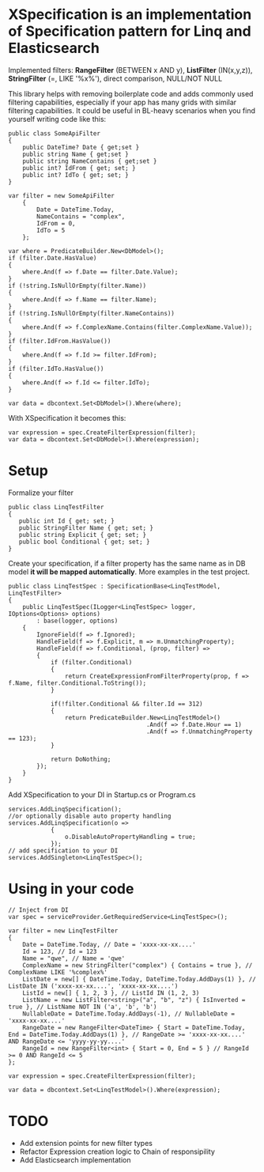 # XSpecification is an implementation of Specification pattern for Linq and Elasticsearch
Implemented filters: **RangeFilter** (BETWEEN x AND y), **ListFilter** (IN(x,y,z)), **StringFilter** (=, LIKE '%x%'), direct comparison, NULL/NOT NULL

This library helps with removing boilerplate code and adds commonly used filtering capabilities, especially if your app has many grids with similar filtering capabilities.
It could be useful in BL-heavy scenarios when you find yourself writing code like this:
```Csharp
public class SomeApiFilter
{
    public DateTime? Date { get;set }
    public string Name { get;set }
    public string NameContains { get;set }
    public int? IdFrom { get; set; }
    public int? IdTo { get; set; }
}

var filter = new SomeApiFilter
    {
        Date = DateTime.Today,
        NameContains = "complex",
        IdFrom = 0,
        IdTo = 5
    };

var where = PredicateBuilder.New<DbModel>();
if (filter.Date.HasValue)
{
    where.And(f => f.Date == filter.Date.Value);
}
if (!string.IsNullOrEmpty(filter.Name))
{
    where.And(f => f.Name == filter.Name);
}
if (!string.IsNullOrEmpty(filter.NameContains))
{
    where.And(f => f.ComplexName.Contains(filter.ComplexName.Value));
}
if (filter.IdFrom.HasValue())
{
    where.And(f => f.Id >= filter.IdFrom);
}
if (filter.IdTo.HasValue())
{
    where.And(f => f.Id <= filter.IdTo);
}
    
var data = dbcontext.Set<DbModel>().Where(where);
```
With XSpecification it becomes this:
```Csharp
var expression = spec.CreateFilterExpression(filter);
var data = dbcontext.Set<DbModel>().Where(expression);
```


# Setup
Formalize your filter
```Csharp
public class LinqTestFilter
{
   public int Id { get; set; }
   public StringFilter Name { get; set; }
   public string Explicit { get; set; }
   public bool Conditional { get; set; }
}
```
Create your specification, if a filter property has the same name as in DB model **it will be mapped automatically**.
More examples in the test project.

```Csharp
public class LinqTestSpec : SpecificationBase<LinqTestModel, LinqTestFilter>
{
    public LinqTestSpec(ILogger<LinqTestSpec> logger, IOptions<Options> options)
        : base(logger, options)
    {
        IgnoreField(f => f.Ignored);
        HandleField(f => f.Explicit, m => m.UnmatchingProperty);
        HandleField(f => f.Conditional, (prop, filter) =>
        {
            if (filter.Conditional)
            {
                return CreateExpressionFromFilterProperty(prop, f => f.Name, filter.Conditional.ToString());
            }

            if(!filter.Conditional && filter.Id == 312)
            {
                return PredicateBuilder.New<LinqTestModel>()
                                       .And(f => f.Date.Hour == 1)
                                       .And(f => f.UnmatchingProperty == 123);
            }

            return DoNothing;
        });
    }
}
```

Add XSpecification to your DI in Startup.cs or Program.cs
```Csharp
services.AddLinqSpecification();
//or optionally disable auto property handling
services.AddLinqSpecification(o =>
            {
                o.DisableAutoPropertyHandling = true;
            });
// add specification to your DI
services.AddSingleton<LinqTestSpec>();
```

# Using in your code
```Csharp
// Inject from DI
var spec = serviceProvider.GetRequiredService<LinqTestSpec>();

var filter = new LinqTestFilter
{
    Date = DateTime.Today, // Date = 'xxxx-xx-xx....'
    Id = 123, // Id = 123
    Name = "qwe", // Name = 'qwe'
    ComplexName = new StringFilter("complex") { Contains = true }, // ComplexName LIKE '%complex%'
    ListDate = new[] { DateTime.Today, DateTime.Today.AddDays(1) }, // ListDate IN ('xxxx-xx-xx....', 'xxxx-xx-xx....')
    ListId = new[] { 1, 2, 3 }, // ListId IN (1, 2, 3)
    ListName = new ListFilter<string>("a", "b", "z") { IsInverted = true }, // ListName NOT IN ('a', 'b', 'b')
    NullableDate = DateTime.Today.AddDays(-1), // NullableDate = 'xxxx-xx-xx....'
    RangeDate = new RangeFilter<DateTime> { Start = DateTime.Today, End = DateTime.Today.AddDays(1) }, // RangeDate >= 'xxxx-xx-xx....' AND RangeDate <= 'yyyy-yy-yy....'
    RangeId = new RangeFilter<int> { Start = 0, End = 5 } // RangeId >= 0 AND RangeId <= 5
};

var expression = spec.CreateFilterExpression(filter);

var data = dbcontext.Set<LinqTestModel>().Where(expression);

```

# TODO
* Add extension points for new filter types
* Refactor Expression creation logic to Chain of responsipility
* Add Elasticsearch implementation
